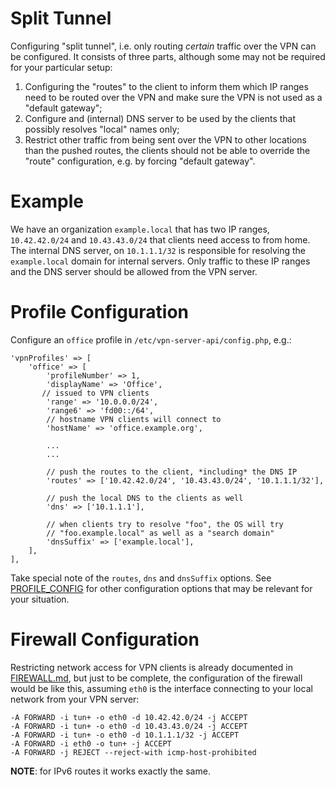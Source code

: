 # Split Tunnel

Configuring "split tunnel", i.e. only routing _certain_ traffic over the VPN 
can be configured. It consists of three parts, although some may not be 
required for your particular setup:

1. Configuring the "routes" to the client to inform them which IP ranges need 
   to be routed over the VPN and make sure the VPN is not used as a "default 
   gateway";
2. Configure and (internal) DNS server to be used by the clients that possibly
   resolves "local" names only;
3. Restrict other traffic from being sent over the VPN to other locations than
   the pushed routes, the clients should not be able to override the "route" 
   configuration, e.g. by forcing "default gateway".

# Example

We have an organization `example.local` that has two IP ranges, `10.42.42.0/24` 
and `10.43.43.0/24` that clients need access to from home. The internal DNS 
server, on `10.1.1.1/32` is responsible for resolving the `example.local` 
domain for internal servers. Only traffic to these IP ranges and the DNS server
should be allowed from the VPN server.

# Profile Configuration

Configure an `office` profile in `/etc/vpn-server-api/config.php`, e.g.:

    'vpnProfiles' => [
        'office' => [
            'profileNumber' => 1,
            'displayName' => 'Office',
           // issued to VPN clients
            'range' => '10.0.0.0/24',
            'range6' => 'fd00::/64',
            // hostname VPN clients will connect to
            'hostName' => 'office.example.org',

            ...
            ...

            // push the routes to the client, *including* the DNS IP
            'routes' => ['10.42.42.0/24', '10.43.43.0/24', '10.1.1.1/32'],

            // push the local DNS to the clients as well
            'dns' => ['10.1.1.1'],

            // when clients try to resolve "foo", the OS will try 
            // "foo.example.local" as well as a "search domain"
            'dnsSuffix' => ['example.local'],
        ],
    ],

Take special note of the `routes`, `dns` and `dnsSuffix` options. See 
[PROFILE_CONFIG](PROFILE_CONFIG.md) for other configuration options that may be
relevant for your situation.

# Firewall Configuration

Restricting network access for VPN clients is already documented in 
[FIREWALL.md](FIREWALL.md#reject-forwarding-traffic), but just to be complete,
the configuration of the firewall would be like this, assuming `eth0` is the 
interface connecting to your local network from your VPN server:

    -A FORWARD -i tun+ -o eth0 -d 10.42.42.0/24 -j ACCEPT
    -A FORWARD -i tun+ -o eth0 -d 10.43.43.0/24 -j ACCEPT
    -A FORWARD -i tun+ -o eth0 -d 10.1.1.1/32 -j ACCEPT
    -A FORWARD -i eth0 -o tun+ -j ACCEPT
    -A FORWARD -j REJECT --reject-with icmp-host-prohibited

**NOTE**: for IPv6 routes it works exactly the same.
